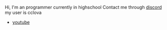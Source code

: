 Hi, I'm an programmer currently in highschool
Contact me through [discord](https://discord.gg/KT29qG3ewP) my user is cclova

- [youtube](https://www.youtube.com/@cclover)